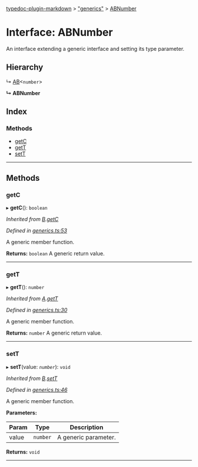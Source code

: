 [typedoc-plugin-markdown](../README.md) > ["generics"](../modules/_generics_.md) > [ABNumber](../interfaces/_generics_.abnumber.md)

# Interface: ABNumber

An interface extending a generic interface and setting its type parameter.

## Hierarchy

↳  [AB](_generics_.ab.md)<`number`>

**↳ ABNumber**

## Index

### Methods

* [getC](_generics_.abnumber.md#getc)
* [getT](_generics_.abnumber.md#gett)
* [setT](_generics_.abnumber.md#sett)

---

## Methods

<a id="getc"></a>

###  getC

▸ **getC**(): `boolean`

*Inherited from [B](_generics_.b.md).[getC](_generics_.b.md#getc)*

*Defined in [generics.ts:53](https://github.com/tgreyjs/typedoc-plugin-markdown/blob/master/test/src/generics.ts#L53)*

A generic member function.

**Returns:** `boolean`
A generic return value.

___

<a id="gett"></a>

###  getT

▸ **getT**(): `number`

*Inherited from [A](_generics_.a.md).[getT](_generics_.a.md#gett)*

*Defined in [generics.ts:30](https://github.com/tgreyjs/typedoc-plugin-markdown/blob/master/test/src/generics.ts#L30)*

A generic member function.

**Returns:** `number`
A generic return value.

___

<a id="sett"></a>

###  setT

▸ **setT**(value: *`number`*): `void`

*Inherited from [B](_generics_.b.md).[setT](_generics_.b.md#sett)*

*Defined in [generics.ts:46](https://github.com/tgreyjs/typedoc-plugin-markdown/blob/master/test/src/generics.ts#L46)*

A generic member function.

**Parameters:**

| Param | Type | Description |
| ------ | ------ | ------ |
| value | `number` |  A generic parameter. |

**Returns:** `void`

___

